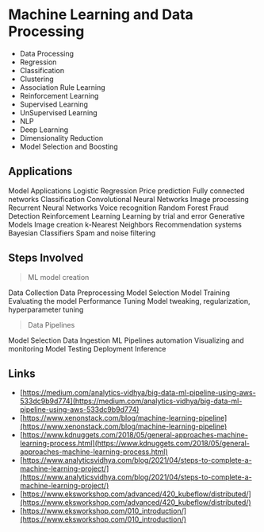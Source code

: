 # Machine Learning and Data Processing


- Data Processing
- Regression
- Classification
- Clustering
- Association Rule Learning
- Reinforcement Learning
- Supervised Learning
- UnSupervised Learning
- NLP
- Deep Learning
- Dimensionality Reduction
- Model Selection and Boosting


## Applications

Model	Applications
Logistic Regression		Price prediction
Fully connected networks	Classification
Convolutional Neural Networks	Image processing
Recurrent Neural Networks	Voice recognition
Random Forest			Fraud Detection
Reinforcement Learning		Learning by trial and error
Generative Models		Image creation
k-Nearest Neighbors		Recommendation systems
Bayesian Classifiers		Spam and noise filtering



## Steps Involved

> ML model creation

Data Collection 
Data Preprocessing
Model Selection
Model Training
Evaluating the model
Performance Tuning
Model tweaking, regularization, hyperparameter tuning

 

> Data Pipelines

Model Selection
Data Ingestion
ML Pipelines automation
Visualizing and monitoring
Model Testing
Deployment 
Inference


## Links

- [https://medium.com/analytics-vidhya/big-data-ml-pipeline-using-aws-533dc9b9d774](https://medium.com/analytics-vidhya/big-data-ml-pipeline-using-aws-533dc9b9d774)
- [https://www.xenonstack.com/blog/machine-learning-pipeline](https://www.xenonstack.com/blog/machine-learning-pipeline)
- [https://www.kdnuggets.com/2018/05/general-approaches-machine-learning-process.html](https://www.kdnuggets.com/2018/05/general-approaches-machine-learning-process.html)
- [https://www.analyticsvidhya.com/blog/2021/04/steps-to-complete-a-machine-learning-project/](https://www.analyticsvidhya.com/blog/2021/04/steps-to-complete-a-machine-learning-project/)
- [https://www.eksworkshop.com/advanced/420_kubeflow/distributed/](https://www.eksworkshop.com/advanced/420_kubeflow/distributed/)
- [https://www.eksworkshop.com/010_introduction/](https://www.eksworkshop.com/010_introduction/)
